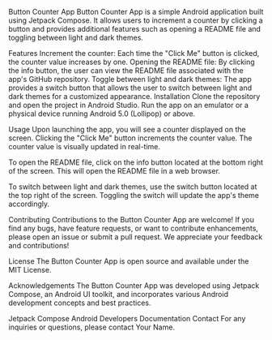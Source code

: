 Button Counter App
Button Counter App is a simple Android application built using Jetpack Compose. It allows users to increment a counter by clicking a button and provides additional features such as opening a README file and toggling between light and dark themes.

Features
Increment the counter: Each time the "Click Me" button is clicked, the counter value increases by one.
Opening the README file: By clicking the info button, the user can view the README file associated with the app's GitHub repository.
Toggle between light and dark themes: The app provides a switch button that allows the user to switch between light and dark themes for a customized appearance.
Installation
Clone the repository and open the project in Android Studio. Run the app on an emulator or a physical device running Android 5.0 (Lollipop) or above.

Usage
Upon launching the app, you will see a counter displayed on the screen. Clicking the "Click Me" button increments the counter value. The counter value is visually updated in real-time.

To open the README file, click on the info button located at the bottom right of the screen. This will open the README file in a web browser.

To switch between light and dark themes, use the switch button located at the top right of the screen. Toggling the switch will update the app's theme accordingly.

Contributing
Contributions to the Button Counter App are welcome! If you find any bugs, have feature requests, or want to contribute enhancements, please open an issue or submit a pull request. We appreciate your feedback and contributions!

License
The Button Counter App is open source and available under the MIT License.

Acknowledgements
The Button Counter App was developed using Jetpack Compose, an Android UI toolkit, and incorporates various Android development concepts and best practices.

Jetpack Compose
Android Developers Documentation
Contact
For any inquiries or questions, please contact Your Name.
